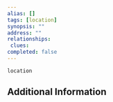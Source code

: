 ```yaml
---
alias: []
tags: [location]
synopsis: ""
address: ""
relationships:
 clues: 
completed: false
---
```

```RpgManager
location
```

## Additional Information